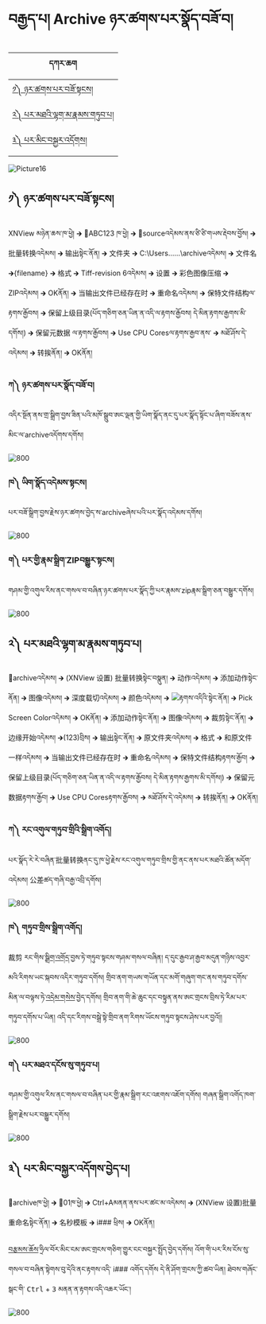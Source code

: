 # བརྒྱད་པ། Archive ཉར་ཚགས་པར་སྣོད་བཟོ་བ།
| དཀར་ཆག  | 
|-------|
| [༡༽ ཉར་ཚགས་པར་བཟོ་སྟངས།](https://github.com/buda-base/budax/blob/master/howtoguides/DIG12/index.md#%E0%BC%A1-%E0%BD%89%E0%BD%A2%E0%BD%9A%E0%BD%82%E0%BD%A6%E0%BD%94%E0%BD%A2%E0%BD%96%E0%BD%9F%E0%BD%BC%E0%BD%A6%E0%BE%9F%E0%BD%84%E0%BD%A6)|
| [༢༽ པར་མཐའི་ལྷག་མ་རྣམས་གཏུབ་པ།](https://github.com/buda-base/budax/blob/master/howtoguides/DIG12/index.md#%E0%BC%A2-%E0%BD%94%E0%BD%A2%E0%BD%98%E0%BD%90%E0%BD%A0%E0%BD%B2%E0%BD%A3%E0%BE%B7%E0%BD%82%E0%BD%98%E0%BD%A2%E0%BE%A3%E0%BD%98%E0%BD%A6%E0%BD%82%E0%BD%8F%E0%BD%B4%E0%BD%96%E0%BD%94)|
| [༣༽ པར་མིང་བསྐྱར་འདོགས།](https://github.com/buda-base/budax/blob/master/howtoguides/DIG12/index.md#%E0%BC%A3-%E0%BD%94%E0%BD%A2%E0%BD%98%E0%BD%B2%E0%BD%84%E0%BD%96%E0%BD%A6%E0%BE%90%E0%BE%B1%E0%BD%A2%E0%BD%A0%E0%BD%91%E0%BD%BC%E0%BD%82%E0%BD%A6%E0%BD%96%E0%BE%B1%E0%BD%BA%E0%BD%91%E0%BD%94)|

![Picture16](https://github.com/buda-base/budax/assets/28945342/d2eaf9a9-f3c6-4536-aba9-d7cddf4a4f45)


## ༡༽ ཉར་ཚགས་པར་བཟོ་སྟངས།

XNView མཉེན་ཆས་ཁ་ཕྱེ། 🡲 📂ABC123 ཁ་ཕྱེ། 🡲 📂sourceའདེམས་ནས་ཙི་ཙི་གཡས་རྡེབས་བྱོས། 🡲 批量转换འདེམས།  🡲 输出སྟེང་ནོན། 🡲 文件夹 🡲 C:\Users\......\archiveའདེམས། 🡲 文件名 🡲{filename} 🡲 格式 🡲 Tiff-revision 6འདེམས། 🡲 设置 🡲 彩色图像压缩 🡲 ZIPའདེམས། 🡲 OKནོན། 🡲 当输出文件已经存在时 🡲 重命名འདེམས། 🡲 保特文件结构ལ་རྟགས་རྒྱོབས། 🡲 保留上级目录(པོད་གཅིག་ཅན་ཡིན་ན་འདི་ལ་རྟགས་རྒྱོབས། དེ་མིན་རྟགས་རྒྱགས་མི་དགོས།) 🡲 保留元数据 ལ་རྟགས་རྒྱོབས། 🡲 Use CPU Coresལ་རྟགས་རྒྱབ་ནས་ 🡲 མཐོ་ཤོས་དེ་འདེམས། 🡲 转挨ནོན། 🡲 OKནོན།

### ཀ༽ ཉར་ཚགས་པར་སྣོད་བཟོ་བ། <br>
  
འདིར་སྔོན་ནས་གྲ་སྒྲིག་བྱས་ཟིན་པའི་མཁོ་སྒྲུབ་ཨང་ལྡན་གྱི་ཡིག་སྣོད་ནང་དུ་པར་སྣོད་སྟོང་པ་ཞིག་བཟོས་ནས་མིང་ལ་archiveའདོགས་དགོས།

![800](images/001.gif)

### ཁ༽ ཡིག་སྣོད་འདེམས་སྟངས། <br>
པར་བཟོ་སྒྲིག་བྱས་རྗེས་ཉར་ཚགས་བྱེད་ས་archiveཞེས་པའི་པར་སྣོད་འདེམས་དགོས།

![800](images/002.gif)

### ག༽ པར་གྱི་རྣམ་སྒྲིག་ZIPབསྒྱུར་སྟངས། <br>
གཤམ་གྱི་འགུལ་རིས་ནང་གསལ་བ་བཞིན་ཉར་ཚགས་པར་སྣོད་ཀྱི་པར་རྣམས་zipརྣམ་སྒྲིག་ཅན་བསྒྱུར་དགོས།

![800](images/003.gif)


## ༢༽ པར་མཐའི་ལྷག་མ་རྣམས་གཏུབ་པ།

📂archiveའདེམས། 🡲 (XNView 设置) 批量转换སྟེང་བསྣུན། 🡲 动作འདེམས། 🡲 添加动作སྟེང་ནོན། 🡲 图像འདེམས། 🡲 深度载切འདེམས། 🡲 颜色འདེམས། 🡲 ![](images/008.png)རྟགས་འདིའི་སྟེང་ནོན། 🡲 Pick Screen Colorའདེམས། 🡲 OKནོན། 🡲 添加动作སྟེང་ནོན། 🡲 图像འདེམས། 🡲 裁剪སྟེང་ནོན། 🡲 边缘开始འདེམས། 🡲(123)བྲིས། 🡲 输出སྟེང་ནོན། 🡲 原文件夹འདེམས། 🡲 格式 🡲 和原文件一样འདེམས། 🡲 当输出文件已经存在时 🡲 重命名འདེམས། 🡲 保特文件结构རྟགས་རྒྱོབ། 🡲 保留上级目录(པོད་གཅིག་ཅན་ཡིན་ན་འདི་ལ་རྟགས་རྒྱོབས། དེ་མིན་རྟགས་རྒྱགས་མི་དགོས།) 🡲 保留元数据རྟགས་རྒྱོབ། 🡲 Use CPU Coresརྟགས་རྒྱོབས། 🡲 མཐོ་ཤོས་དེ་འདེམས། 🡲 转挨ནོན། 🡲 OKནོན།

### ཀ༽ རང་འགུལ་གཏུབ་གྲིའི་སྒྲིག་འགོད། <br>
པར་སྣོད་རེ་རེ་བཞིན་批量转换ནང་དུ་ཁ་ཕྱེ་རྗེས་རང་འགུལ་གཏུབ་གྲིས་གྱི་ནང་ནས་པར་མཐའི་ཚོན་མདོག་འདེམས། 公差ཚད་གཞི་བརྒྱ་འབྲི་དགོས།

![800](images/004.gif)

### ཁ༽ གཏུབ་གྲིས་སྒྲིག་འགོད། <br>
裁剪 རང་གིས་[སྒྲིག་འགོད](https://github.com/buda-base/digitization-guidelines/wiki/Terminology-%E0%BD%96%E0%BD%A2%E0%BE%A1%E0%BC%8B%E0%BD%86%E0%BD%91%E0%BC%8D-%E6%9C%AF%E8%AF%AD#%E8%AE%BE%E7%BD%AE-%E0%BD%A6%E0%BE%92%E0%BE%B2%E0%BD%B2%E0%BD%82%E0%BD%A0%E0%BD%82%E0%BD%BC%E0%BD%91-setting)་བྱས་ཏེ་གཏུབ་སྟངས་གཤམ་གསལ་བཞིན། ད་དུང་རྒྱབ་ཤ་རྒྱབ་མདུན་གཉིས་འབྱར་མའི་རིགས་ཡང་སྐབས་འདིར་གཏུབ་དགོས། གྲིབ་ནག་གཡས་གཡོན་དང་མགོ་གཞུག་གང་ནས་གཏུབ་དགོས་མིན་ལ་བལྟས་ཏེ་[འདེམ་གསེས](https://github.com/buda-base/digitization-guidelines/wiki/Terminology-%E0%BD%96%E0%BD%A2%E0%BE%A1%E0%BC%8B%E0%BD%86%E0%BD%91%E0%BC%8D-%E6%9C%AF%E8%AF%AD#%E9%80%89%E6%8B%A9-%E0%BD%A0%E0%BD%91%E0%BD%BA%E0%BD%98%E0%BD%82%E0%BD%A6%E0%BD%BA%E0%BD%A6-select)་བྱེད་དགོས། གྲིབ་ནག་གི་ཆེ་ཆུང་དང་བསྟུན་ནས་ཨང་གྲངས་བྲིས་ཏེ་རིམ་པར་གཏུབ་དགོས་པ་ཡིན། འདི་དང་རིགས་བསྒྲེ་སྟེ་གྲིབ་ནག་རིགས་ཡོངས་གཏུབ་སྟངས་ཤེས་པར་བྱའོ།།

![800](images/005.gif)

### ག༽ པར་མཐའ་དངོས་སུ་གཏུབ་པ། <br>
གཤམ་གྱི་འགུལ་རིས་ནང་གསལ་བ་བཞིན་པར་གྱི་རྣམ་སྒྲིག་རང་འཇགས་འཇོག་དགོས། གཞན་སྒྲིག་འགོད་ཁག་སྒྲིག་རྗེས་པར་བསྒྱུར་དགོས།

![800](images/006.gif)


## ༣༽ པར་མིང་བསྐྱར་འདོགས་བྱེད་པ།

📂archiveཁ་ཕྱེ། 🡲 📂01ཁ་ཕྱེ། 🡲 Ctrl+Aམནན་ནས་པར་ཚང་མ་འདེམས།  🡲 (XNView 设置)批量重命名སྟེང་ནོན། 🡲 名秒模板 🡲 i### ཕྲིས། 🡲 OKནོན།  

[བརྩམས་ཆོས](https://github.com/buda-base/digitization-guidelines/wiki/Terminology-%E0%BD%96%E0%BD%A2%E0%BE%A1%E0%BC%8B%E0%BD%86%E0%BD%91%E0%BC%8D-%E6%9C%AF%E8%AF%AD#%E5%B7%A5%E4%BD%9C-%E0%BD%96%E0%BD%A2%E0%BE%A9%E0%BD%98%E0%BD%A6%E0%BD%86%E0%BD%BC%E0%BD%A6-work)་ཧྲིལ་བོར་མིང་ངམ་ཨང་གྲངས་གཅིག་གྱུར་ངང་བསྐྱར་སྤྲོད་བྱེད་དགོས། འོག་གི་པར་རིས་ངོས་སུ་གསལ་བ་བཞིན་སྟེགས་བུ་དེའི་ནང་རྟགས་འདི་ i### འགོད་དགོས དེ་ནི་ཤོག་གྲངས་ཀྱི་ཚབ་ཡིན། ཐེབས་གཞོང་སྒང་གི་ <kbd>Ctrl</kbd> + <kbd>3</kbd> མནན་ན་རྟགས་འདི་འཆར་ཡོང་། 

![800](images/007.gif)
